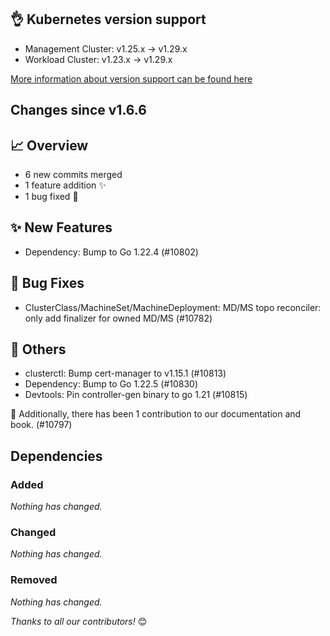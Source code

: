 ## 👌 Kubernetes version support

- Management Cluster: v1.25.x -> v1.29.x
- Workload Cluster: v1.23.x -> v1.29.x

[More information about version support can be found here](https://cluster-api.sigs.k8s.io/reference/versions.html)

## Changes since v1.6.6
## :chart_with_upwards_trend: Overview
- 6 new commits merged
- 1 feature addition ✨
- 1 bug fixed 🐛

## :sparkles: New Features
- Dependency: Bump to Go 1.22.4 (#10802)

## :bug: Bug Fixes
- ClusterClass/MachineSet/MachineDeployment: MD/MS topo reconciler: only add finalizer for owned MD/MS (#10782)

## :seedling: Others
- clusterctl: Bump cert-manager to v1.15.1 (#10813)
- Dependency: Bump to Go 1.22.5 (#10830)
- Devtools: Pin controller-gen binary to go 1.21 (#10815)

:book: Additionally, there has been 1 contribution to our documentation and book. (#10797) 

## Dependencies

### Added
_Nothing has changed._

### Changed
_Nothing has changed._

### Removed
_Nothing has changed._

_Thanks to all our contributors!_ 😊
